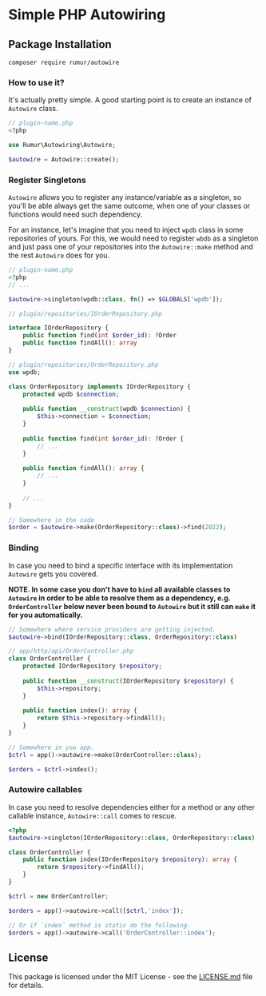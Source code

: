 # Simple PHP Autowiring

## Package Installation
```composer require rumur/autowire```

### How to use it?
It's actually pretty simple. A good starting point is to create an instance of `Autowire` class.

```php
// plugin-name.php
<?php

use Rumur\Autowiring\Autowire;

$autowire = Autowire::create();

````

### Register Singletons
`Autowire` allows you to register any instance/variable as a singleton, so you'll be able always get the same outcome, 
when one of your classes or functions would need such dependency.

For an instance, let's imagine that you need to inject `wpdb` class in some repositories of yours.
For this, we would need to register `wbdb` as a singleton and just pass one of your repositories into the `Autowire::make` method and the rest `Autowire` does for you. 

```php
// plugin-name.php
<?php
// ...

$autowire->singleton(wpdb::class, fn() => $GLOBALS['wpdb']);

// plugin/repositories/IOrderRepository.php

interface IOrderRepository {
    public function find(int $order_id): ?Order
    public function findAll(): array
}

// plugin/repositories/OrderRepository.php
use wpdb;

class OrderRepository implements IOrderRepository {
    protected wpdb $connection;
    
    public function __construct(wpdb $connection) {
        $this->connection = $connection;
    }
    
    public function find(int $order_id): ?Order {
        // ...
    } 
    
    public function findAll(): array {
        // ...
    } 
    
    // ...
}

// Somewhere in the code
$order = $autowire->make(OrderRepository::class)->find(2022);
````

### Binding
In case you need to bind a specific interface with its implementation `Autowire` gets you covered.

**NOTE. In some case you don't have to `bind` all available classes to `Autowire` in order to be able to resolve them as a dependency, e.g. `OrderController` 
below never been bound to `Autowire` but it still can `make` it for you automatically.** 
```php
// Somewhere where service providers are getting injected.
$autowire->bind(IOrderRepository::class, OrderRepository::class)

// app/http/api/OrderController.php
class OrderController {
    protected IOrderRepository $repository;
    
    public function __construct(IOrderRepository $repository) {
        $this->repository;
    }
    
    public function index(): array {
        return $this->repository->findAll();
    }
}

// Somewhere in you app.
$ctrl = app()->autowire->make(OrderController::class);

$orders = $ctrl->index();
```

### Autowire callables
In case you need to resolve dependencies either for a method or
any other callable instance, `Autowire::call` comes to rescue.
```php
<?php
$autowire->singleton(IOrderRepository::class, OrderRepository::class)

class OrderController {
    public function index(IOrderRepository $repository): array {
        return $repository->findAll();
    }
}

$ctrl = new OrderController; 

$orders = app()->autowire->call([$ctrl,'index']);

// Or if `index` method is static do the following.
$orders = app()->autowire->call('OrderController::index');
```

## License
This package is licensed under the MIT License - see the [LICENSE.md](https://github.com/rumur/autowire/blob/main/LICENSE) file for details.